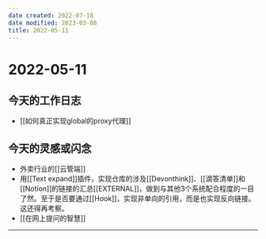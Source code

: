 ```yaml
---
date created: 2022-07-18
date modified: 2023-03-08
title: 2022-05-11
---
```


# 2022-05-11

## 今天的工作日志

- [[如何真正实现global的proxy代理]]

## 今天的灵感或闪念

- 外卖行业的[[云管端]]
- 用[[Text expand]]插件，实现仓库的涉及[[Devonthink]]、[[滴答清单]]和[[Notion]]的链接的汇总[[EXTERNAL]]，做到与其他3个系统配合程度的一目了然。至于是否要通过[[Hook]]，实现非单向的引用，而是也实现反向链接。这还得再考察。
- [[在网上提问的智慧]]
---
